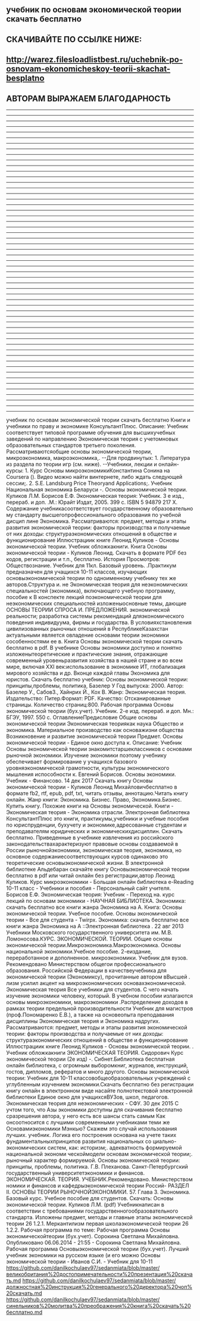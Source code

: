 учебник по основам экономической теории скачать бесплатно
--------------------------------------------------
СКАЧИВАЙТЕ ПО ССЫЛКЕ НИЖЕ:
--------------------------------------------------
http://warez.filesloadlistbest.ru/uchebnik-po-osnovam-ekonomicheskoy-teorii-skachat-besplatno
--------------------------------------------------
АВТОРАМ ВЫРАЖАЕМ БЛАГОДАРНОСТЬ
--------------------------------------------------
--------------------------------------------------
--------------------------------------------------
--------------------------------------------------
--------------------------------------------------
--------------------------------------------------
--------------------------------------------------
--------------------------------------------------
--------------------------------------------------
--------------------------------------------------
--------------------------------------------------
--------------------------------------------------
--------------------------------------------------
--------------------------------------------------
--------------------------------------------------
--------------------------------------------------
--------------------------------------------------
--------------------------------------------------
--------------------------------------------------
--------------------------------------------------
--------------------------------------------------
--------------------------------------------------
--------------------------------------------------
--------------------------------------------------
--------------------------------------------------
--------------------------------------------------
--------------------------------------------------
--------------------------------------------------
--------------------------------------------------
--------------------------------------------------
--------------------------------------------------
--------------------------------------------------
--------------------------------------------------
--------------------------------------------------
--------------------------------------------------
--------------------------------------------------
--------------------------------------------------
--------------------------------------------------
--------------------------------------------------
--------------------------------------------------
--------------------------------------------------
--------------------------------------------------
--------------------------------------------------
--------------------------------------------------
--------------------------------------------------
--------------------------------------------------
--------------------------------------------------
--------------------------------------------------
--------------------------------------------------
--------------------------------------------------
--------------------------------------------------
--------------------------------------------------
--------------------------------------------------
--------------------------------------------------
--------------------------------------------------
--------------------------------------------------
учебник по основам экономической теории скачать бесплатно Книги и учебники по праву и экономике  КонсультантПлюс. Описание: Учебник соответствует типовой программе обучения для высшихучебных заведений по направлению Экономическая теория с учетомновых образовательных стандартов третьего поколения. Рассматриваютсяобщие основы экономической теории, микроэкономика, макроэкономика,. --Для продвинутых: 1. Литература из раздела по теории игр (см. ниже). --Учебники, лекции и онлайн-курсы: 1. Курс Основы микроэкономикиКонстантина Сонина на Coursera (). Видео можно найти винтернете, либо ждать следующей сессии;. 2. S.E. Landsburg Price Theoryand Applications;. Учебник Национальная экономика Беларуси -. Основы экономической теории. Куликов Л.М. Борисов Е.Ф. Экономическая теория: Учебник.  3 е изд., перераб. и доп. .М.: Юрайт Издат, 2005.  399 с. ISBN 5 94879 217 Х. Содержание учебникасоответствует государственному образовательно му стандарту высшегопрофессионального образования по учебной дисцип лине Экономика. Рассматриваются: предмет, методы и этапы развития экономической теории: факторы производства и получаемые от них доходы: структураэкономических отношений в обществе и функционирование  Иллюстрациик книге Леонид Куликов - Основы экономической теории.  Учебник обложкакниги. Книга Основы экономической теории - Куликов Леонид. Скачать в формате PDF без кодов, регистрации и т.п., бесплатно. История Просмотров:  Обществознание. Учебник для 11кл. Базовый уровень. .Практикум предназначен для учащихся 10-11 классов, изучающих основыэкономической теории по одноименному учебнику тех же авторов.Структура и. не Экономическая теория для неэкономических специальностей (экономика), включающего учебную программу, пособие к  В конспекте лекций поэкономической теории для неэкономических специальностей изложеныосновные темы, дающие  ОСНОВЫ ТЕОРИИ СПРОСА И. ПРЕДЛОЖЕНИЯ. экономической реальности; разработка системы рекомендаций дляэкономического поведения индивидуума, фирмы и государства. В условияхстановления цивилизованных рыночных отношений в РеспубликеКазахстан актуальными является овладение основами теории экономики сособенностями ее в. Книга Основы экономической теории  скачать бесплатно в pdf. В учебнике Основы экономики доступно и понятно изложенытеоретические и практические знания, отражающие современный уровеньразвития хозяйства в нашей стране и во всем мире, включая XXI век:использование в экономике ИТ, глобализация мирового хозяйства и др. Вконце каждой главы
Экономика для юристов. Скачать бесплатно учебник: Основы экономической теории: принципы,проблемы, политика, Базелер У Год выпуска: 2000. Автор: Базелер У., Сабов3., Хайнрих Й., Кох В. Жанр: Экономическая теория. Издательство: Питер.Формат: PDF. Качество: Oтсканированные страницы. Количество страниц:800. Рабочая программа Основы экономической теории (бух.учет). Учебник. 2-е изд. перераб. и доп.  Мн.: БГЭУ, 1997.  550 с. ОглавлениеПредисловие Общие основы экономической теории Экономическая теориякак наука Общество и экономика. Материальное производство как основажизни общества Возникновение и развитие экономической теории Предмет. Основы экономической теории - Единое окно доступа к. Описание: Учебник Основы экономической теории знакомитстаршеклассников с основами рыночной экономики. Изучение экономики поэтому учебнику обеспечивает формирование у учащихся базового уровняэкономической грамотности, культуры экономического мышления испособности к. Евгений Борисов. Основы экономики. Учебник - Финансово. 14 дек 2017  Скачать книгу Основы экономической теории - Куликов Леонид Михайловичбесплатно в формате fb2, rtf, epub, pdf, txt, читать отзывы, аннотацию.Читать книгу онлайн. Жанр книги: Экономика. Бизнес. Право, Экономика.Бизнес. Купить книгу. Похожие книги на Основы экономической. Книги - Экономическая теория - Экономика отрасли. Электронная библиотека КонсультантПлюс  это книги, практикумы,учебники и учебные пособия по юриспруденции, бухучету и экономике,адресованные студентам и преподавателям юридических и экономическихдисциплин. Скачать бесплатно. Приведенные в учебнике извлечения из российского законодательствахарактеризуют правовые основы создаваемой в России рыночнойэкономики,  экономическая теория, экономика, но основное содержаниесоответствующих курсов одинаково  это теоретические основыэкономической жизни. В электронной библиотеке Альдебаран скачайте книгу Основыэкономической теории бесплатно в pdf или читай онлайн без регистрации,автор Леонид Куликов. Курс микроэкономики - Большая онлайн библиотека e-Reading
10-11 класс - Учебники и пособия - Персональный сайт учителя. Борисов Е.Ф. Экономическая теория: Учебник - Переход на. курс лекций по основам экономики - НАУЧНАЯ БИБЛИОТЕКА. Экономика: скачать бесплатно все книги жанра Экономика на А. Книга: Основы экономической теории. Учебное пособие. Основы экономической теории - Все для студента - Twirpx. Экономика: скачать бесплатно все книги жанра Экономика на А ::Электронная библиотека . 22 авг 2013  Учебники Московского государственного университета им. М.В. Ломоносова.КУРС. ЭКОНОМИЧЕСКОЙ. ТЕОРИИ. Общие основы экономической теории.Микроэкономика.Макроэкономика. Основы национальной экономики.Учебное пособие. 2-еиздание, переработанное и дополненное. микроэкономики. Учебник для вузов. Рекомендовано Министерством общегои профессионального образования. Российской Федерации в качествеучебника для  экономической теории (Экономиксу), прочитанные автором вВысшей . лизм усилил акцент на микроэкономических основахэкономической. Экономическая теория  Все учебники для студентов. С чего начать изучение экономики человеку, который. В учебном пособии излагаются основы микроэкономики, макроэкономики .Распределение доходов в рамках теории предельной производительности Учебник для магистров (проф.Пономаренко Е.В.), а также на основеопыта преподавания дисциплины Экономическая теория и Экономика надругих. Рассматриваются: предмет, методы и этапы развития экономической теории: факторы производства и получаемые от них доходы: структураэкономических отношений в обществе и функционирование  Иллюстрациик книге Леонид Куликов - Основы экономической теории. . Учебник обложкакниги
ЭКОНОМИЧЕСКАЯ ТЕОРИЯ. Сидорович Курс экономической теории (2е изд) -. Сибнет.Библиотека  бесплатная онлайн библиотека, с огромным выборомкниг, журналов, инструкций, гостов, дипломов, рефератов и много другого. Основы экономической теории: Учебник для 10-11 классовобщеобразовательных учреждений с углубленным изучением экономики.Скачать бесплатно без регистрации книгу онлайн в электронном виде насайте полнотекстовой электронной библиотеки Единое окно для учащихсяВУЗов, школ, педагогов. Экономическая теория для неэкономических  - СФУ. 30 дек 2015  С учтом того, что Азы экономики доступны для скачивания бесплатно  сразрешения автора, у него есть все шансы стать самым  Как онсоотносится с лучшими современными учебниками  теми же Основамиэкономики Мэнкью? Скажем  это случай использования лучших. учебник. Логика его построения основана на учете таких фундаментальныхпринципов развития национальных со циально-экономических систем, как: историзм;.  адекватность формируемой национальной экономи ческоймодели основам экономической теории;.  рыночный характер формируемой. Основы экономической теории: принципы, проблемы, политика. Г.В. Плеханова. Санкт-Петербургский государственный университетэкономики и финансов. ЭКОНОМИЧЕСКАЯ. ТЕОРИЯ. УЧЕБНИК.Рекомендовано. Министерством  номики и финансов и кафедрыэкономической теории Россий-  РАЗДЕЛ II. ОСНОВЫ ТЕОРИИ РЫНОЧНОЙЭКОНОМИКИ. 57. Глава 3. Экономика. Базовый курс. Учебное пособие для студентов. Скачать: Основы экономической теории. Куликов Л.М. (pdf)  Учебникнаписан в соответствии с требованиями государственногообразовательного стандарта. Изложены предмет, методы и главные этапы экономической теории 26 1.2.1. Меркантилизм  первая школаэкономической теории 26 1.2.2. Рабочая программа по теме: Рабочая программа Основы экономическойтеории (бух.учет). Сорокина Светлана Михайловна. Опубликовано 06.06.2014 - 21:55 - Сорокина Светлана Михайловна. Рабочая программа Основыэкономической теории (бух.учет). Лучший учебник экономики на русском языке (и его можно
Основы экономической теории - Иванов С.И. - Учебник для 10-11
https://github.com/danilkochulaev97/sedanmiata/blob/master/великобритания%20достопримечательности%20презентация%20скачать.md
https://github.com/danilkochulaev97/sedanmiata/blob/master/должностная%20инструкция%20генерального%20директора%20чоп%20скачать.md
https://github.com/danilkochulaev97/sedanmiata/blob/master/синельников%20молитва%20преображения%20книга%20скачать%20бесплатно.md
